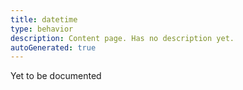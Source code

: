 ```yaml
---
title: datetime
type: behavior
description: Content page. Has no description yet.
autoGenerated: true
---
```


Yet to be documented